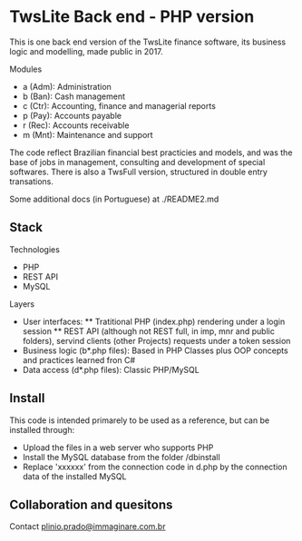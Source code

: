 # TwsLite Back end - PHP version

This is one back end version of the TwsLite finance software, its business logic and modelling, made public in 2017.

Modules
* a (Adm): Administration
* b (Ban): Cash management
* c (Ctr): Accounting, finance and managerial reports
* p (Pay): Accounts payable
* r (Rec): Accounts receivable
* m (Mnt): Maintenance and support

The code reflect Brazilian financial best practicies and models, and was the base of jobs in management, consulting and development of special softwares. There is also a TwsFull version, structured in double entry transations.

Some additional docs (in Portuguese) at ./README2.md

## Stack

Technologies
* PHP
* REST API
* MySQL

Layers
* User interfaces:
** Tratitional PHP (index.php) rendering under a login session
** REST API (although not REST full, in imp, mnr and public folders), servind clients (other Projects) requests under a token session
* Business logic (b*.php files): Based in PHP Classes plus OOP concepts and practices learned fron C#
* Data access (d*.php files): Classic PHP/MySQL 

## Install

This code is intended primarely to be used as a reference, but can be installed through:

* Upload the files in a web server who supports PHP
* Install the MySQL database from the folder /dbinstall
* Replace 'xxxxxx' from the connection code in d.php by the connection data of the installed MySQL

## Collaboration and quesitons

Contact plinio.prado@immaginare.com.br
